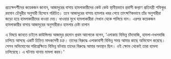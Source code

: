 প্রত্যক্ষদর্শীদের কয়েকজন জানান, আজাদুরের বাসায় হামলাকারীদের কেউ কেউ স্থানীয়ভাবে প্রবাসী কল্যাণ প্রতিমন্ত্রী শফিকুর রহমান চৌধুরীর অনুসারী হিসেবে পরিচিত। তবে আজাদুরের বাসায় হামলার খবর পেয়ে তাৎক্ষণিকভাবে তাঁর অনুসারীরা জড়ো হয়ে হামলাকারীদের ধাওয়া দেয়। ধাওয়ার মুখে হামলাকারীরা সেখান থেকে পালিয়ে যান। এরপর কয়েকজন হামলাকারীর বাসায় আজাদুরের অনুসারীরাও হামলার চেষ্টা চালান

এ বিষয়ে জানতে চাইলে কাউন্সিলর আজাদুর রহমান প্রথম আলোকে বলেন, ‘এলাকায় বিভিন্ন চাঁদাবাজি, হামলা-দখলবাজি চালিয়ে আসছে একটি চিহ্নিত মাদকসেবী চক্র। তাদের বিরুদ্ধে এলাকাবাসী বিভিন্ন সময় আমার কাছে অভিযোগ করেছে। সেসব অভিযোগের পরিপ্রেক্ষিতে বিভিন্ন ঘটনায় তাদের বিরুদ্ধে আমার অবস্থান ছিল। ওই ক্ষোভ থেকেই তারা হামলা চালিয়েছে। এ ঘটনায় থানায় মামলা করব।’

